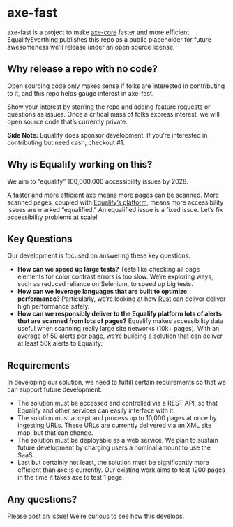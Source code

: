 # axe-fast
axe-fast is a project to make [axe-core]() faster and more efficient. EqualifyEverthing publishes this repo as a public placeholder for future awesomeness we’ll release under an open source license. 

## Why release a repo with no code?

Open sourcing code only makes sense if folks are interested in contributing to it, and this repo helps gauge interest in axe-fast. 

Show your interest by starring the repo and adding feature requests or questions as issues. Once a critical mass of folks express interest, we will open source code that’s currently private. 

**Side Note:** Equalify does sponsor development. If you’re interested in contributing but need cash, checkout #1. 

## Why is Equalify working on this?

We aim to “equalify” 100,000,000 accessibility issues by 2028.

A faster and more efficient axe means more pages can be scanned. More scanned pages, coupled with [Equalify’s platform](), means more accessibility issues are marked “equalified.” An equalified issue is a fixed issue. Let’s fix accessibility problems at scale!

## Key Questions
Our development is focused on answering these key questions:
- **How can we speed up large tests?** Tests like checking all page elements for color contrast errors is too slow. We’re exploring ways, such as reduced reliance on Selenium, to speed up big tests.  
- **How can we leverage languages that are built to optimize performance?** Particularly, we’re looking at how [Rust]() can deliver deliver high performance safely.
- **How can we responsibly deliver to the Equalify platform lots of alerts that are scanned from lots of pages?** Equalify makes accessibility data useful when scanning really large site networks (10k+ pages). With an average of 50 alerts per page, we’re building a solution that can deliver at least 50k alerts to Equalify. 

## Requirements
In developing our solution, we need to fulfill certain requirements so that we can support future development:
- The solution must be accessed and controlled via a REST API, so that Equalify and other services can easily interface with it.
- The solution must accept and process  up to 10,000 pages at once by ingesting URLs. These URLs are currently delivered via an XML site map, but that can change. 
- The solution must be deployable as a web service. We plan to sustain future development by charging users a nominal amount to use the SaaS.
- Last but certainly not least, the solution must be significantly more efficient than axe is currently. Our existing work aims to test 1200 pages in the time it takes axe to test 1 page. 

## Any questions?
Please post an issue! We’re curious to see how this develops. 
